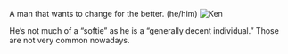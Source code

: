 A man that wants to change for the better. (he/him)
![Ken](https://user-images.githubusercontent.com/92122911/136461446-afe82962-0af3-4523-94e1-b9c0dde0de3e.png)


He’s not much of a “softie” as he is a “generally decent individual.” Those are not very common nowadays. 
